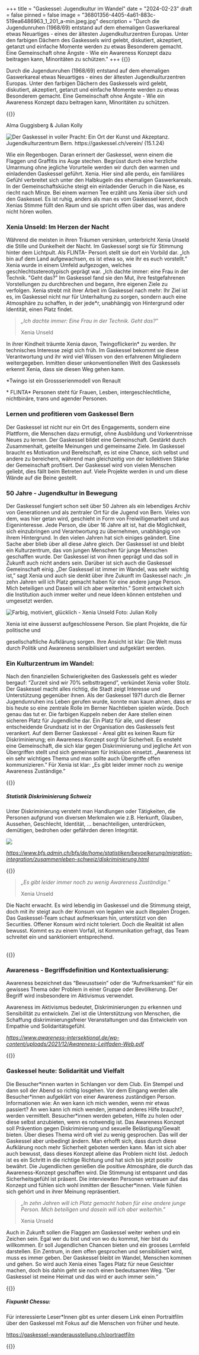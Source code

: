 +++
title = "Gaskessel: Jugendkultur im Wandel"
date = "2024-02-23"
draft = false
pinned = false
image = "36801356-4405-4a61-883c-519ea6486963_1_201_a-min.jpeg.jpg"
description = "Durch die Jugendunruhen (1968/69) entstand auf dem ehemaligen Gaswerkareal etwas Neuartiges - eines der ältesten Jugendkulturzentren Europas. Unter den farbigen Dächern des Gaskessels wird gelebt, diskutiert, akzeptiert, getanzt und einfache Momente werden zu etwas Besonderem gemacht. Eine Gemeinschaft ohne Ängste - Wie ein Awareness Konzept dazu beitragen kann, Minoritäten zu schützen."
+++
{{<lead>}}

Durch die Jugendunruhen (1968/69) entstand auf dem ehemaligen Gaswerkareal etwas Neuartiges - eines der ältesten Jugendkulturzentren Europas. Unter den farbigen Dächern des Gaskessels wird gelebt, diskutiert, akzeptiert, getanzt und einfache Momente werden zu etwas Besonderem gemacht. Eine Gemeinschaft ohne Ängste - Wie ein Awareness Konzept dazu beitragen kann, Minoritäten zu schützen.

{{</lead>}}

Alma Guggisberg & Julian Kolly

![Der Gaskessel in voller Pracht: Ein Ort der Kunst und Akzeptanz. Jugendkulturzentrum Bern. https://gaskessel.ch/verein/ (15.1.24)](36801356-4405-4a61-883c-519ea6486963_1_201_a-min.jpeg.jpg)

Wie ein Regenbogen. Daran erinnert der Gaskessel, wenn einem die Flaggen und Graffitis ins Auge stechen. Begrüsst durch eine herzliche Umarmung ohne jegliche Vorurteile werden wir durch den warmen und einladenden Gaskessel geführt. Xenia. Hier sind alle perdu, ein familiäres Gefühl verbreitet sich unter den Halbkugeln des ehemaligen Gaswerkareals. In der Gemeinschaftsküche steigt ein einladender Geruch in die Nase, es riecht nach Minze. Bei einem warmen Tee erzählt uns Xenia über sich und den Gaskessel. Es ist ruhig, anders als man es vom Gaskessel kennt, doch Xenias Stimme füllt den Raum und sie spricht offen über das, was andere nicht hören wollen. 

### Xenia Unseld: Im Herzen der Nacht

Während die meisten in ihren Träumen versinken, unterbricht Xenia Unseld die Stille und Dunkelheit der Nacht. Im Gaskessel sorgt sie für Stimmung hinter dem Lichtpult. Als FLINTA- Person\ stellt sie  dort ein Vorbild dar. „Ich bin auf dem Land aufgewachsen, es ist etwa so, wie ihr es euch vorstellt.” Xenia wurde in einem Umfeld aufgezogen, welches geschlechtsstereotypisch geprägt war. „Ich dachte immer: eine Frau in der Technik. "Geht das?” Im Gaskessel fand sie den Mut, ihre festgefahrenen Vorstellungen zu durchbrechen und begann, ihre eigenen Ziele zu verfolgen. Xenia strebt mit ihrer Arbeit im Gaskessel nach mehr: Ihr Ziel ist es, im Gaskessel nicht nur für Unterhaltung zu sorgen, sondern auch eine Atmosphäre zu schaffen, in der jede*r, unabhängig von Hintergrund oder Identität, einen Platz findet.

> *„Ich dachte immer: Eine Frau in der Technik. Geht das?”*
>
> Xenia Unseld

In ihrer Kindheit träumte Xenia davon, Twingoflickerin* zu werden. Ihr technisches Interesse zeigt sich früh. Im Gaskessel bekommt sie diese Verantwortung und ihr wird viel Wissen von den erfahrenen Mitgliedern weitergegeben. Inmitten dieser unkonventionellen Welt des Gaskessels erkennt Xenia, dass sie diesen Weg gehen kann.

\*Twingo ist ein Grossserienmodell von Renault

\* FLINTA\* Personen steht für Frauen, Lesben, intergeschlechtliche, nichtbinäre, trans und agender Personen.

### Lernen und profitieren vom Gaskessel Bern

Der Gaskessel ist nicht nur ein Ort des Engagements, sondern eine Plattform, die Menschen dazu ermutigt, ohne Ausbildung und Vorkenntnisse Neues zu lernen. Der Gaskessel bildet eine Gemeinschaft. Gestärkt durch Zusammenhalt, geteilte Meinungen und gemeinsame Ziele. Im Gaskessel braucht es Motivation und Bereitschaft, es ist eine Chance, sich selbst und andere zu bereichern, während man gleichzeitig von der kollektiven Stärke der Gemeinschaft profitiert. Der Gaskessel wird von vielen Menschen geliebt, dies fällt beim Betreten auf. Viele Projekte werden in und um diese Wände auf die Beine gestellt.

### 50 Jahre - Jugendkultur in Bewegung

Der Gaskessel fungiert schon seit über 50 Jahren als ein lebendiges Archiv von Generationen und als zentraler Ort für die Jugend von Bern. Vieles von dem, was hier getan wird, geschieht in Form von Freiwilligenarbeit und aus Eigeninteresse. Jede Person, die über 16 Jahre alt ist, hat die Möglichkeit, sich einzubringen und Verantwortung zu übernehmen, unabhängig von ihrem Hintergrund. In den vielen Jahren hat sich einiges geändert. Eine Sache aber blieb über all diese Jahre gleich. Der Gaskessel ist und bleibt ein Kulturzentrum, das von jungen Menschen für junge Menschen geschaffen wurde. Der Gaskessel ist von ihnen geprägt und das soll in Zukunft auch nicht anders sein. Darüber ist sich auch die Gaskessel Gemeinschaft einig. „Der Gaskessel ist immer im Wandel, was sehr wichtig ist,” sagt Xenia und auch sie denkt über ihre Zukunft im Gaskessel nach: „In zehn Jahren will ich Platz gemacht haben für eine andere junge Person. Mich beteiligen und Dasein will ich aber weiterhin.” Somit entwickelt sich die Institution auch immer weiter und neue Ideen können entstehen und umgesetzt werden.   

![Farbig, motiviert, glücklich - Xenia Unseld Foto: Julian Kolly](img_2751-min.jpg)

Xenia ist eine äusserst aufgeschlossene Person. Sie plant Projekte, die für politische und 

gesellschaftliche Aufklärung sorgen. Ihre Ansicht ist klar: Die Welt muss durch Politik und Awareness sensibilisiert und aufgeklärt werden.

### Ein Kulturzentrum im Wandel:

Nach den finanziellen Schwierigkeiten des Gaskessels geht es wieder bergauf: “Zurzeit sind wir 70% selbsttragend”, verkündet Xenia voller Stolz. Der Gaskessel macht alles richtig, die Stadt zeigt Interesse und Unterstützung gegenüber ihnen. Als der Gaskessel 1971 durch die Berner Jugendunruhen ins Leben gerufen wurde, konnte man kaum ahnen, dass er bis heute so eine zentrale Rolle im Berner Nachtleben spielen würde. Doch genau das tut er. Die farbigen Kuppeln neben der Aare stellen einen sicheren Platz für Jugendliche dar. Ein Platz für alle, und dieser entscheidende Grundsatz ist in der Organisation des Gaskessels fest verankert. Auf dem Berner Gaskessel - Areal gibt es keinen Raum für Diskriminierung; ein Awareness Konzept sorgt für Sicherheit. Es ensteht eine Gemeinschaft, die sich klar gegen Diskriminierung und jegliche Art von Übergriffen stellt und sich gemeinsam für Inklusion einsetzt. „Awareness ist ein sehr wichtiges Thema und man sollte auch Übergriffe offen kommunizieren.” Für Xenia ist klar: „Es gibt leider immer noch zu wenige Awareness Zuständige.”

{{<box>}}

##### Statistik Diskriminierung Schweiz

Unter Diskriminierung versteht man Handlungen oder Tätigkeiten, die Personen aufgrund von diversen Merkmalen wie z.B. Herkunft, Glauben, Aussehen, Geschlecht, Identität, … benachteiligen, unterdrücken, demütigen, bedrohen oder gefährden deren Integrität.

![](gr-d-01.05.08.06.01-su.png)

*<https://www.bfs.admin.ch/bfs/de/home/statistiken/bevoelkerung/migration-integration/zusammenleben-schweiz/diskriminierung.html>*

{{</box>}}

> *„Es gibt leider immer noch zu wenig Awareness Zuständige.”*
>
> Xenia Unseld

Die Nacht erwacht. Es wird lebendig im Gaskessel und die Stimmung steigt, doch mit ihr steigt auch der Konsum von legalen wie auch illegalen Drogen. Das Gaskessel-Team schaut aufmerksam hin, unterstützt von den Securities. Offener Konsum wird nicht toleriert. Doch die Realität ist allen bewusst. Kommt es zu einem Vorfall, ist Kommunikation gefragt, das Team schreitet ein und sanktioniert entsprechend. 

\
{{<box>}}

### Awareness - Begriffsdefinition und Kontextualisierung:

Awareness bezeichnet das “Bewusstsein” oder die “Aufmerksamkeit” für ein gewisses Thema oder  Problem in einer Gruppe oder Bevölkerung. Der Begriff wird insbesondere im Aktivismus verwendet. 

Awareness im Aktivismus bedeutet, Diskriminierungen zu erkennen und Sensibilität zu entwickeln. Ziel ist die Unterstützung von Menschen, die Schaffung diskriminierungsfreier Veranstaltungen und das Entwickeln von Empathie und Solidaritätsgefühl. 

*<https://www.awareness-intersektional.de/wp-content/uploads/2021/12/Awareness-Leitfaden-Web.pdf>*

{{</box>}}

### Gaskessel heute: Solidarität und Vielfalt

Die Besucher\*innen warten in Schlangen vor dem Club. Ein Stempel und dann soll der Abend so richtig losgehen. Vor dem Eingang werden alle Besucher\*innen aufgeklärt von einer Awareness zuständigen Person. Informationen wie: An wen kann ich mich wenden, wenn mir etwas passiert? An wen kann ich mich wenden, jemand anderes Hilfe braucht?, werden vermittelt. Besucher\*innen werden gebeten, Hilfe zu holen oder diese selbst anzubieten, wenn es notwendig ist. Das Awareness Konzept soll Prävention gegen Diskriminierung und sexuelle Belästigung/Gewalt bieten. Über dieses Thema wird oft viel zu wenig gesprochen. Das will der Gaskessel aber unbedingt ändern. Man erhofft sich, dass durch diese Aufklärung noch mehr Sicherheit geboten werden kann. Man ist sich aber auch bewusst, dass dieses Konzept alleine das Problem nicht löst. Jedoch ist es ein Schritt in die richtige Richtung und hat sich bis jetzt positiv bewährt. Die Jugendlichen genießen die positive Atmosphäre, die durch das Awareness-Konzept geschaffen wird. Die Stimmung ist entspannt und das Sicherheitsgefühl ist präsent. Die interviewten Personen vertrauen auf das Konzept und fühlen sich wohl inmitten der Besucher\*innen. Viele fühlen sich gehört und in ihrer Meinung repräsentiert.

> *„In zehn Jahren will ich Platz gemacht haben für eine andere junge Person. Mich beteiligen und dasein will ich aber weiterhin.”* 
>
> Xenia Unseld

Auch in Zukunft sollen die Flaggen am Gaskessel weiter wehen und ein Zeichen sein. Egal wer du bist und von wo du kommst, hier bist du willkommen. Er soll Jugendlichen Chancen bieten und ein grosses Lernfeld darstellen. Ein Zentrum, in dem offen gesprochen und sensibilisiert wird, muss es immer geben. Der Gaskessel bleibt im Wandel, Menschen kommen und gehen. So wird auch Xenia eines Tages Platz für neue Gesichter machen, doch bis dahin geht sie noch einen bedeutsamen Weg. “Der Gaskessel ist meine Heimat und das wird er auch immer sein.”

{{<box>}}

##### Fixpunkt Chessu:

Für interessierte Leser*Innen gibt es unter diesem Link einen Portraitfilm über den Gaskessel mit Fokus auf die Menschen von früher und heute.

<https://gaskessel-wanderausstellung.ch/portraetfilm>

{{</box>}}